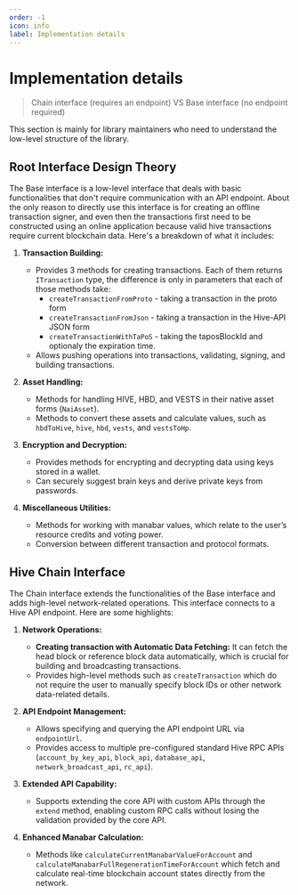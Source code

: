 ```yaml
---
order: -1
icon: info
label: Implementation details
---
```



# Implementation details

> Chain interface (requires an endpoint) VS Base interface (no endpoint required)

This section is mainly for library maintainers who need to understand the low-level structure of the library.

## Root Interface Design Theory

The Base interface is a low-level interface that deals with basic functionalities that don't require communication with an API endpoint. About the only reason to directly use this interface is for creating an offline transaction signer, and even then the transactions first need to be constructed using an online application because valid hive transactions require current blockchain data. Here's a breakdown of what it includes:

1. **Transaction Building:**
   - Provides 3 methods for creating transactions. Each of them returns `ITransaction` type, the difference is only in parameters that each of those methods take:
      - `createTransactionFromProto` - taking a transaction in the proto form
      - `createTransactionFromJson` - taking a transaction in the Hive-API JSON form
      - `createTransactionWithTaPoS` - taking the taposBlockId and optionaly the expiration time.
   - Allows pushing operations into transactions, validating, signing, and building transactions.

2. **Asset Handling:**
   - Methods for handling HIVE, HBD, and VESTS in their native asset forms (`NaiAsset`).
   - Methods to convert these assets and calculate values, such as `hbdToHive`, `hive`, `hbd`, `vests`, and `vestsToHp`.

3. **Encryption and Decryption:**
   - Provides methods for encrypting and decrypting data using keys stored in a wallet.
   - Can securely suggest brain keys and derive private keys from passwords.

4. **Miscellaneous Utilities:**
   - Methods for working with manabar values, which relate to the user’s resource credits and voting power.
   - Conversion between different transaction and protocol formats.

## Hive Chain Interface

The Chain interface extends the functionalities of the Base interface and adds high-level network-related operations. This interface connects to a Hive API endpoint. Here are some highlights:

1. **Network Operations:**
   - **Creating transaction with Automatic Data Fetching:** It can fetch the head block or reference block data automatically, which is crucial for building and broadcasting transactions.
   - Provides high-level methods such as `createTransaction` which do not require the user to manually specify block IDs or other network data-related details.

2. **API Endpoint Management:**
   - Allows specifying and querying the API endpoint URL via `endpointUrl`.
   - Provides access to multiple pre-configured standard Hive RPC APIs (`account_by_key_api`, `block_api`, `database_api`, `network_broadcast_api`, `rc_api`).

3. **Extended API Capability:**
   - Supports extending the core API with custom APIs through the `extend` method, enabling custom RPC calls without losing the validation provided by the core API.

4. **Enhanced Manabar Calculation:**
   - Methods like `calculateCurrentManabarValueForAccount` and `calculateManabarFullRegenerationTimeForAccount` which fetch and calculate real-time blockchain account states directly from the network.
